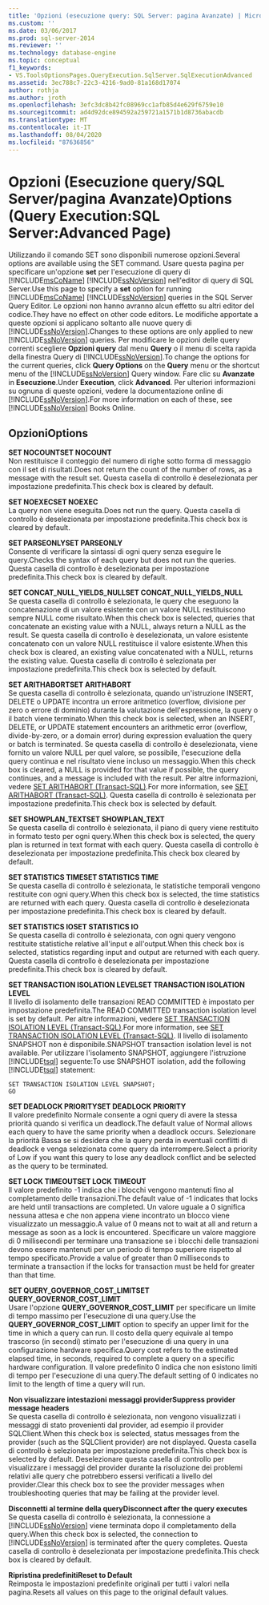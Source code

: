 ```yaml
---
title: 'Opzioni (esecuzione query: SQL Server: pagina Avanzate) | Microsoft Docs'
ms.custom: ''
ms.date: 03/06/2017
ms.prod: sql-server-2014
ms.reviewer: ''
ms.technology: database-engine
ms.topic: conceptual
f1_keywords:
- VS.ToolsOptionsPages.QueryExecution.SqlServer.SqlExecutionAdvanced
ms.assetid: 3ec788c7-22c3-4216-9ad0-81a168d17074
author: rothja
ms.author: jroth
ms.openlocfilehash: 3efc3dc8b42fc08969cc1afb85d4e629f6759e10
ms.sourcegitcommit: ad4d92dce894592a259721a1571b1d8736abacdb
ms.translationtype: MT
ms.contentlocale: it-IT
ms.lasthandoff: 08/04/2020
ms.locfileid: "87636856"
---
```

# <a name="options-query-executionsql-serveradvanced-page"></a><span data-ttu-id="d683d-102">Opzioni (Esecuzione query/SQL Server/pagina Avanzate)</span><span class="sxs-lookup"><span data-stu-id="d683d-102">Options (Query Execution:SQL Server:Advanced Page)</span></span>
  <span data-ttu-id="d683d-103">Utilizzando il comando SET sono disponibili numerose opzioni.</span><span class="sxs-lookup"><span data-stu-id="d683d-103">Several options are available using the SET command.</span></span> <span data-ttu-id="d683d-104">Usare questa pagina per specificare un'opzione **set** per l'esecuzione di query di [!INCLUDE[msCoName](../includes/msconame-md.md)] [!INCLUDE[ssNoVersion](../includes/ssnoversion-md.md)] nell'editor di query di SQL Server.</span><span class="sxs-lookup"><span data-stu-id="d683d-104">Use this page to specify a **set** option for running [!INCLUDE[msCoName](../includes/msconame-md.md)] [!INCLUDE[ssNoVersion](../includes/ssnoversion-md.md)] queries in the SQL Server Query Editor.</span></span> <span data-ttu-id="d683d-105">Le opzioni non hanno avranno alcun effetto su altri editor del codice.</span><span class="sxs-lookup"><span data-stu-id="d683d-105">They have no effect on other code editors.</span></span> <span data-ttu-id="d683d-106">Le modifiche apportate a queste opzioni si applicano soltanto alle nuove query di [!INCLUDE[ssNoVersion](../includes/ssnoversion-md.md)].</span><span class="sxs-lookup"><span data-stu-id="d683d-106">Changes to these options are only applied to new [!INCLUDE[ssNoVersion](../includes/ssnoversion-md.md)] queries.</span></span> <span data-ttu-id="d683d-107">Per modificare le opzioni delle query correnti scegliere **Opzioni query** dal menu **Query** o il menu di scelta rapida della finestra Query di [!INCLUDE[ssNoVersion](../includes/ssnoversion-md.md)].</span><span class="sxs-lookup"><span data-stu-id="d683d-107">To change the options for the current queries, click **Query Options** on the **Query** menu or the shortcut menu of the [!INCLUDE[ssNoVersion](../includes/ssnoversion-md.md)] Query window.</span></span> <span data-ttu-id="d683d-108">Fare clic su **Avanzate** in **Esecuzione**.</span><span class="sxs-lookup"><span data-stu-id="d683d-108">Under **Execution**, click **Advanced**.</span></span> <span data-ttu-id="d683d-109">Per ulteriori informazioni su ognuna di queste opzioni, vedere la documentazione online di [!INCLUDE[ssNoVersion](../includes/ssnoversion-md.md)].</span><span class="sxs-lookup"><span data-stu-id="d683d-109">For more information on each of these, see [!INCLUDE[ssNoVersion](../includes/ssnoversion-md.md)] Books Online.</span></span>  
  
## <a name="options"></a><span data-ttu-id="d683d-110">Opzioni</span><span class="sxs-lookup"><span data-stu-id="d683d-110">Options</span></span>  
 <span data-ttu-id="d683d-111">**SET NOCOUNT**</span><span class="sxs-lookup"><span data-stu-id="d683d-111">**SET NOCOUNT**</span></span>  
 <span data-ttu-id="d683d-112">Non restituisce il conteggio del numero di righe sotto forma di messaggio con il set di risultati.</span><span class="sxs-lookup"><span data-stu-id="d683d-112">Does not return the count of the number of rows, as a message with the result set.</span></span> <span data-ttu-id="d683d-113">Questa casella di controllo è deselezionata per impostazione predefinita.</span><span class="sxs-lookup"><span data-stu-id="d683d-113">This check box is cleared by default.</span></span>  
  
 <span data-ttu-id="d683d-114">**SET NOEXEC**</span><span class="sxs-lookup"><span data-stu-id="d683d-114">**SET NOEXEC**</span></span>  
 <span data-ttu-id="d683d-115">La query non viene eseguita.</span><span class="sxs-lookup"><span data-stu-id="d683d-115">Does not run the query.</span></span> <span data-ttu-id="d683d-116">Questa casella di controllo è deselezionata per impostazione predefinita.</span><span class="sxs-lookup"><span data-stu-id="d683d-116">This check box is cleared by default.</span></span>  
  
 <span data-ttu-id="d683d-117">**SET PARSEONLY**</span><span class="sxs-lookup"><span data-stu-id="d683d-117">**SET PARSEONLY**</span></span>  
 <span data-ttu-id="d683d-118">Consente di verificare la sintassi di ogni query senza eseguire le query.</span><span class="sxs-lookup"><span data-stu-id="d683d-118">Checks the syntax of each query but does not run the queries.</span></span> <span data-ttu-id="d683d-119">Questa casella di controllo è deselezionata per impostazione predefinita.</span><span class="sxs-lookup"><span data-stu-id="d683d-119">This check box is cleared by default.</span></span>  
  
 <span data-ttu-id="d683d-120">**SET CONCAT_NULL_YIELDS_NULL**</span><span class="sxs-lookup"><span data-stu-id="d683d-120">**SET CONCAT_NULL_YIELDS_NULL**</span></span>  
 <span data-ttu-id="d683d-121">Se questa casella di controllo è selezionata, le query che eseguono la concatenazione di un valore esistente con un valore NULL restituiscono sempre NULL come risultato.</span><span class="sxs-lookup"><span data-stu-id="d683d-121">When this check box is selected, queries that concatenate an existing value with a NULL, always return a NULL as the result.</span></span> <span data-ttu-id="d683d-122">Se questa casella di controllo è deselezionata, un valore esistente concatenato con un valore NULL restituisce il valore esistente.</span><span class="sxs-lookup"><span data-stu-id="d683d-122">When this check box is cleared, an existing value concatenated with a NULL, returns the existing value.</span></span> <span data-ttu-id="d683d-123">Questa casella di controllo è selezionata per impostazione predefinita.</span><span class="sxs-lookup"><span data-stu-id="d683d-123">This check box is selected by default.</span></span>  
  
 <span data-ttu-id="d683d-124">**SET ARITHABORT**</span><span class="sxs-lookup"><span data-stu-id="d683d-124">**SET ARITHABORT**</span></span>  
 <span data-ttu-id="d683d-125">Se questa casella di controllo è selezionata, quando un'istruzione INSERT, DELETE o UPDATE incontra un errore aritmetico (overflow, divisione per zero o errore di dominio) durante la valutazione dell'espressione, la query o il batch viene terminato.</span><span class="sxs-lookup"><span data-stu-id="d683d-125">When this check box is selected, when an INSERT, DELETE, or UPDATE statement encounters an arithmetic error (overflow, divide-by-zero, or a domain error) during expression evaluation the query or batch is terminated.</span></span> <span data-ttu-id="d683d-126">Se questa casella di controllo è deselezionata, viene fornito un valore NULL per quel valore, se possibile, l'esecuzione della query continua e nel risultato viene incluso un messaggio.</span><span class="sxs-lookup"><span data-stu-id="d683d-126">When this check box is cleared, a NULL is provided for that value if possible, the query continues, and a message is included with the result.</span></span> <span data-ttu-id="d683d-127">Per altre informazioni, vedere [SET ARITHABORT &#40;Transact-SQL&#41;](/sql/t-sql/statements/set-arithabort-transact-sql).</span><span class="sxs-lookup"><span data-stu-id="d683d-127">For more information, see [SET ARITHABORT &#40;Transact-SQL&#41;](/sql/t-sql/statements/set-arithabort-transact-sql).</span></span> <span data-ttu-id="d683d-128">Questa casella di controllo è selezionata per impostazione predefinita.</span><span class="sxs-lookup"><span data-stu-id="d683d-128">This check box is selected by default.</span></span>  
  
 <span data-ttu-id="d683d-129">**SET SHOWPLAN_TEXT**</span><span class="sxs-lookup"><span data-stu-id="d683d-129">**SET SHOWPLAN_TEXT**</span></span>  
 <span data-ttu-id="d683d-130">Se questa casella di controllo è selezionata, il piano di query viene restituito in formato testo per ogni query.</span><span class="sxs-lookup"><span data-stu-id="d683d-130">When this check box is selected, the query plan is returned in text format with each query.</span></span> <span data-ttu-id="d683d-131">Questa casella di controllo è deselezionata per impostazione predefinita.</span><span class="sxs-lookup"><span data-stu-id="d683d-131">This check box cleared by default.</span></span>  
  
 <span data-ttu-id="d683d-132">**SET STATISTICS TIME**</span><span class="sxs-lookup"><span data-stu-id="d683d-132">**SET STATISTICS TIME**</span></span>  
 <span data-ttu-id="d683d-133">Se questa casella di controllo è selezionata, le statistiche temporali vengono restituite con ogni query.</span><span class="sxs-lookup"><span data-stu-id="d683d-133">When this check box is selected, the time statistics are returned with each query.</span></span> <span data-ttu-id="d683d-134">Questa casella di controllo è deselezionata per impostazione predefinita.</span><span class="sxs-lookup"><span data-stu-id="d683d-134">This check box is cleared by default.</span></span>  
  
 <span data-ttu-id="d683d-135">**SET STATISTICS IO**</span><span class="sxs-lookup"><span data-stu-id="d683d-135">**SET STATISTICS IO**</span></span>  
 <span data-ttu-id="d683d-136">Se questa casella di controllo è selezionata, con ogni query vengono restituite statistiche relative all'input e all'output.</span><span class="sxs-lookup"><span data-stu-id="d683d-136">When this check box is selected, statistics regarding input and output are returned with each query.</span></span> <span data-ttu-id="d683d-137">Questa casella di controllo è deselezionata per impostazione predefinita.</span><span class="sxs-lookup"><span data-stu-id="d683d-137">This check box is cleared by default.</span></span>  
  
 <span data-ttu-id="d683d-138">**SET TRANSACTION ISOLATION LEVEL**</span><span class="sxs-lookup"><span data-stu-id="d683d-138">**SET TRANSACTION ISOLATION LEVEL**</span></span>  
 <span data-ttu-id="d683d-139">Il livello di isolamento delle transazioni READ COMMITTED è impostato per impostazione predefinita.</span><span class="sxs-lookup"><span data-stu-id="d683d-139">The READ COMMITTED transaction isolation level is set by default.</span></span> <span data-ttu-id="d683d-140">Per altre informazioni, vedere [SET TRANSACTION ISOLATION LEVEL &#40;Transact-SQL&#41;](/sql/t-sql/statements/set-transaction-isolation-level-transact-sql).</span><span class="sxs-lookup"><span data-stu-id="d683d-140">For more information, see [SET TRANSACTION ISOLATION LEVEL &#40;Transact-SQL&#41;](/sql/t-sql/statements/set-transaction-isolation-level-transact-sql).</span></span> <span data-ttu-id="d683d-141">Il livello di isolamento SNAPSHOT non è disponibile.</span><span class="sxs-lookup"><span data-stu-id="d683d-141">SNAPSHOT transaction isolation level is not available.</span></span> <span data-ttu-id="d683d-142">Per utilizzare l'isolamento SNAPSHOT, aggiungere l'istruzione [!INCLUDE[tsql](../includes/tsql-md.md)] seguente:</span><span class="sxs-lookup"><span data-stu-id="d683d-142">To use SNAPSHOT isolation, add the following [!INCLUDE[tsql](../includes/tsql-md.md)] statement:</span></span>  
  
```  
SET TRANSACTION ISOLATION LEVEL SNAPSHOT;  
GO  
```  
  
 <span data-ttu-id="d683d-143">**SET DEADLOCK PRIORITY**</span><span class="sxs-lookup"><span data-stu-id="d683d-143">**SET DEADLOCK PRIORITY**</span></span>  
 <span data-ttu-id="d683d-144">Il valore predefinito Normale consente a ogni query di avere la stessa priorità quando si verifica un deadlock.</span><span class="sxs-lookup"><span data-stu-id="d683d-144">The default value of Normal allows each query to have the same priority when a deadlock occurs.</span></span> <span data-ttu-id="d683d-145">Selezionare la priorità Bassa se si desidera che la query perda in eventuali conflitti di deadlock e venga selezionata come query da interrompere.</span><span class="sxs-lookup"><span data-stu-id="d683d-145">Select a priority of Low if you want this query to lose any deadlock conflict and be selected as the query to be terminated.</span></span>  
  
 <span data-ttu-id="d683d-146">**SET LOCK TIMEOUT**</span><span class="sxs-lookup"><span data-stu-id="d683d-146">**SET LOCK TIMEOUT**</span></span>  
 <span data-ttu-id="d683d-147">Il valore predefinito -1 indica che i blocchi vengono mantenuti fino al completamento delle transazioni.</span><span class="sxs-lookup"><span data-stu-id="d683d-147">The default value of -1 indicates that locks are held until transactions are completed.</span></span> <span data-ttu-id="d683d-148">Un valore uguale a 0 significa nessuna attesa e che non appena viene incontrato un blocco viene visualizzato un messaggio.</span><span class="sxs-lookup"><span data-stu-id="d683d-148">A value of 0 means not to wait at all and return a message as soon as a lock is encountered.</span></span> <span data-ttu-id="d683d-149">Specificare un valore maggiore di 0 millisecondi per terminare una transazione se i blocchi delle transazioni devono essere mantenuti per un periodo di tempo superiore rispetto al tempo specificato.</span><span class="sxs-lookup"><span data-stu-id="d683d-149">Provide a value of greater than 0 milliseconds to terminate a transaction if the locks for transaction must be held for greater than that time.</span></span>  
  
 <span data-ttu-id="d683d-150">**SET QUERY_GOVERNOR_COST_LIMIT**</span><span class="sxs-lookup"><span data-stu-id="d683d-150">**SET QUERY_GOVERNOR_COST_LIMIT**</span></span>  
 <span data-ttu-id="d683d-151">Usare l'opzione **QUERY_GOVERNOR_COST_LIMIT** per specificare un limite di tempo massimo per l'esecuzione di una query.</span><span class="sxs-lookup"><span data-stu-id="d683d-151">Use the **QUERY_GOVERNOR_COST_LIMIT** option to specify an upper limit for the time in which a query can run.</span></span> <span data-ttu-id="d683d-152">Il costo della query equivale al tempo trascorso (in secondi) stimato per l'esecuzione di una query in una configurazione hardware specifica.</span><span class="sxs-lookup"><span data-stu-id="d683d-152">Query cost refers to the estimated elapsed time, in seconds, required to complete a query on a specific hardware configuration.</span></span> <span data-ttu-id="d683d-153">Il valore predefinito 0 indica che non esistono limiti di tempo per l'esecuzione di una query.</span><span class="sxs-lookup"><span data-stu-id="d683d-153">The default setting of 0 indicates no limit to the length of time a query will run.</span></span>  
  
 <span data-ttu-id="d683d-154">**Non visualizzare intestazioni messaggi provider**</span><span class="sxs-lookup"><span data-stu-id="d683d-154">**Suppress provider message headers**</span></span>  
 <span data-ttu-id="d683d-155">Se questa casella di controllo è selezionata, non vengono visualizzati i messaggi di stato provenienti dal provider, ad esempio il provider SQLClient.</span><span class="sxs-lookup"><span data-stu-id="d683d-155">When this check box is selected, status messages from the provider (such as the SQLClient provider) are not displayed.</span></span> <span data-ttu-id="d683d-156">Questa casella di controllo è selezionata per impostazione predefinita.</span><span class="sxs-lookup"><span data-stu-id="d683d-156">This check box is selected by default.</span></span> <span data-ttu-id="d683d-157">Deselezionare questa casella di controllo per visualizzare i messaggi del provider durante la risoluzione dei problemi relativi alle query che potrebbero essersi verificati a livello del provider.</span><span class="sxs-lookup"><span data-stu-id="d683d-157">Clear this check box to see the provider messages when troubleshooting queries that may be failing at the provider level.</span></span>  
  
 <span data-ttu-id="d683d-158">**Disconnetti al termine della query**</span><span class="sxs-lookup"><span data-stu-id="d683d-158">**Disconnect after the query executes**</span></span>  
 <span data-ttu-id="d683d-159">Se questa casella di controllo è selezionata, la connessione a [!INCLUDE[ssNoVersion](../includes/ssnoversion-md.md)] viene terminata dopo il completamento della query.</span><span class="sxs-lookup"><span data-stu-id="d683d-159">When this check box is selected, the connection to [!INCLUDE[ssNoVersion](../includes/ssnoversion-md.md)] is terminated after the query completes.</span></span> <span data-ttu-id="d683d-160">Questa casella di controllo è deselezionata per impostazione predefinita.</span><span class="sxs-lookup"><span data-stu-id="d683d-160">This check box is cleared by default.</span></span>  
  
 <span data-ttu-id="d683d-161">**Ripristina predefiniti**</span><span class="sxs-lookup"><span data-stu-id="d683d-161">**Reset to Default**</span></span>  
 <span data-ttu-id="d683d-162">Reimposta le impostazioni predefinite originali per tutti i valori nella pagina.</span><span class="sxs-lookup"><span data-stu-id="d683d-162">Resets all values on this page to the original default values.</span></span>  
  
  
